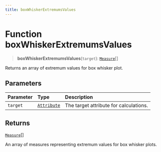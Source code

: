 ```yaml
---
title: boxWhiskerExtremumsValues
---
```


# Function boxWhiskerExtremumsValues

> **boxWhiskerExtremumsValues**(`target`): [`Measure`](../../../interfaces/interface.Measure.md)[]

Returns an array of extremum values for box whisker plot.

## Parameters

| Parameter | Type | Description |
| :------ | :------ | :------ |
| `target` | [`Attribute`](../../../interfaces/interface.Attribute.md) | The target attribute for calculations. |

## Returns

[`Measure`](../../../interfaces/interface.Measure.md)[]

An array of measures representing extremum values for box whisker plots.
